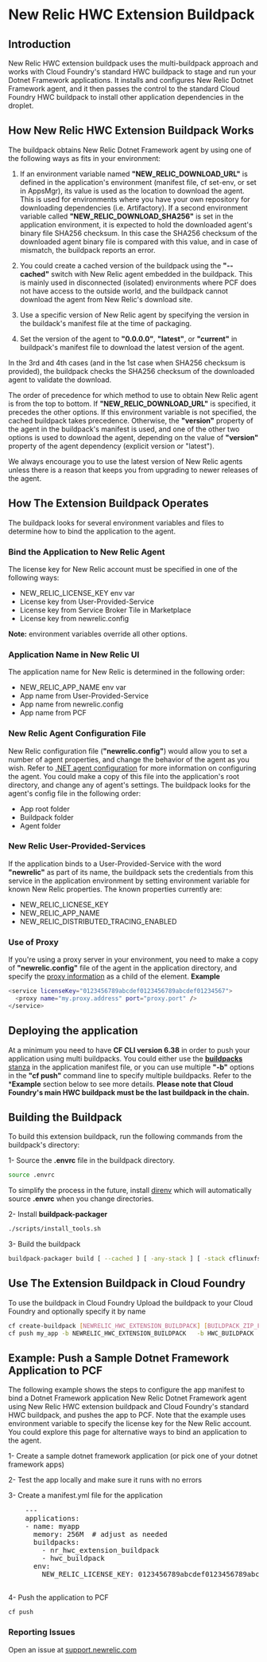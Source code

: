 
# New Relic HWC Extension Buildpack

## Introduction
New Relic HWC extension buildpack uses the multi-buildpack approach and works with Cloud Foundry's standard HWC buildpack to stage and run your Dotnet Framework applications. It installs and configures New Relic Dotnet Framework agent, and it then passes the control to the standard Cloud Foundry HWC buildpack to install other application dependencies in the droplet.

 


## How New Relic HWC Extension Buildpack Works
The buildpack obtains New Relic Dotnet Framework agent by using one of the following ways as fits in your environment:

1. If an environment variable named **"NEW_RELIC_DOWNLOAD_URL"** is defined in the application's environment (manifest file, cf set-env, or set in AppsMgr), its value is used as the location to download the agent. This is used for environments where you have your own repository for downloading dependencies (i.e. Artifactory). If a second environment variable called **"NEW_RELIC_DOWNLOAD_SHA256"** is set in the application environment, it is expected to hold the downloaded agent's binary file SHA256 checksum. In this case the SHA256 checksum of the downloaded agent binary file is compared with this value, and in case of mismatch, the buildpack reports an error.

1. You could create a cached version of the buildpack using the **"--cached"** switch with New Relic agent embedded in the buildpack. This is mainly used in disconnected (isolated) environments where PCF does not have access to the outside world, and the buildpack cannot download the agent from New Relic's download site.

1. Use a specific version of New Relic agent by specifying the version in the buildack's manifest file at the time of packaging.

1. Set the version of the agent to **"0.0.0.0"**, **"latest"**, or **"current"** in buildpack's manifest file to download the latest version of the agent.

In the 3rd and 4th cases (and in the 1st case when SHA256 checksum is provided), the buildpack checks the SHA256 checksum of the downloaded agent to validate the download.

The order of precedence for which method to use to obtain New Relic agent is from the top to bottom. If **"NEW_RELIC_DOWNLOAD_URL"** is specified, it precedes the other options. If this environment variable is not specified, the cached buildpack takes precedence. Otherwise, the **"version"** property of the agent in the buildpack's manifest is used, and one of the other two options is used to download the agent, depending on the value of **"version"** property of the agent dependency (explicit version or "latest").

We always encourage you to use the latest version of New Relic agents unless there is a reason that keeps you from upgrading to newer releases of the agent.


## How The Extension Buildpack Operates
The buildpack looks for several environment variables and files to determine how to bind the application to the agent.


### Bind the Application to New Relic Agent
The license key for New Relic account must be specified in one of the following ways:
* NEW_RELIC_LICENSE_KEY env var
* License key from User-Provided-Service
* License key from Service Broker Tile in Marketplace
* License key from newrelic.config

**Note:** environment variables override all other options.


### Application Name in New Relic UI
The application name for New Relic is determined in the following order:
* NEW_RELIC_APP_NAME env var
* App name from User-Provided-Service
* App name from newrelic.config
* App name from PCF


### New Relic Agent Configuration File
New Relic configuration file (**"newrelic.config"**) would allow you to set a number of agent properties, and change the behavior of the agent as you wish. Refer to [.NET agent configuration][a] for more information on configuring the agent. You could make a copy of this file into the application's root directory, and change any of agent's settings. The buildpack looks for the agent's config file in the following order:
* App root folder
* Buildpack folder
* Agent folder


### New Relic User-Provided-Services
If the application binds to a User-Provided-Service with the word **"newrelic"** as part of its name, the buildpack sets the credentials from this service in the application environment by setting environment variable for known New Relic properties. The known properties currently are:
* NEW_RELIC_LICNESE_KEY
* NEW_RELIC_APP_NAME
* NEW_RELIC_DISTRIBUTED_TRACING_ENABLED


### Use of Proxy
If you're using a proxy server in your environment, you need to make a copy of **"newrelic.config"** file of the agent in the application directory, and specify the [proxy information][b] as a child of the **<service>** element. 
**Example**
```bash
<service licenseKey="0123456789abcdef0123456789abcdef01234567"> 
  <proxy name="my.proxy.address" port="proxy.port" />
</service>
```


## Deploying the application
At a minimum you need to have **CF CLI version 6.38** in order to push your application using multi buildpacks. You could either use the [**buildpacks** stanza][c] in the application manifest file, or you can use multiple **"-b"** options in the **"cf push"** command line to specify multiple buildpacks. Refer to the ***Example** section below to see more details. **Please note that Cloud Foundry's main HWC buildpack must be the last buildpack in the chain.**


## Building the Buildpack
To build this extension buildpack, run the following commands from the buildpack's directory:

1- Source the **.envrc** file in the buildpack directory.
```bash
source .envrc
```
To simplify the process in the future, install [direnv][d] which will automatically source **.envrc** when you change directories.

2- Install **buildpack-packager**
```bash
./scripts/install_tools.sh
```

3- Build the buildpack
```bash
buildpack-packager build [ --cached ] [ -any-stack ] [ -stack cflinuxfs2 | cflinuxfs3 ]
```

## Use The Extension Buildpack in Cloud Foundry
To use the buildpack in Cloud Foundry
Upload the buildpack to your Cloud Foundry and optionally specify it by name

```bash
cf create-buildpack [NEWRELIC_HWC_EXTENSION_BUILDPACK] [BUILDPACK_ZIP_FILE_PATH] 99
cf push my_app -b NEWRELIC_HWC_EXTENSION_BUILDPACK   -b HWC_BUILDPACK
```

## Example: Push a Sample Dotnet Framework Application to PCF
The following example shows the steps to configure the app manifest to bind a Dotnet Framework application New Relic Dotnet Framework agent using New Relic HWC extension buildpack and Cloud Foundry's standard HWC buildpack, and pushes the app to PCF. Note that the example uses environment variable to specify the license key for the New Relic account. You could explore this page for alternative ways to bind an application to the agent.

1- Create a sample dotnet framework application (or pick one of your dotnet framework apps)

2- Test the app locally and make sure it runs with no errors

3- Create a manifest.yml file for the application<br/>
<pre>
	---
	applications:
	- name: myapp
	  memory: 256M  # adjust as needed
	  buildpacks:
	    - nr_hwc_extension_buildpack
	    - hwc_buildpack
	  env:
	    NEW_RELIC_LICENSE_KEY: 0123456789abcdef0123456789abcdef01234567

</pre>

4- Push the application to PCF<br/>
```
cf push
```







### Reporting Issues
Open an issue at [support.newrelic.com](https://support.newrelic.com/)



[a]: https://docs.newrelic.com/docs/agents/net-agent/configuration/net-agent-configuration
[b]: https://docs.newrelic.com/docs/agents/net-agent/configuration/net-agent-configuration#proxy
[c]: https://docs.cloudfoundry.org/devguide/deploy-apps/manifest.html#buildpack
[d]: https://direnv.net/
